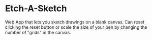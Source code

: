 # Etch-A-Sketch

Web App that lets you sketch drawings on a blank canvas. Can reset clicking the reset button
or scale the size of your pen by changing the number of "grids" in the canvas.